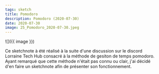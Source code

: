```yaml
---
tags: sketch
title: Pomodoro
description: Pomodoro (2020-07-30)
date: 2020-07-30
image: 25_Pomodoro_2020-07-30.jpeg
---
```


![]({{ image }}) 

<p>
    Ce sketchnote à été réalisé à la suite d'une discussion sur le discord Lorraine Tech Hub consacré à la méthode de gesiton de temps pomodoro.<br>
    Ayant remarqué que cette méthode n'était pas connu ou clair, j'ai décidé d'en faire un sketchnote afin de présenter son fonctionnement. 
</p>
